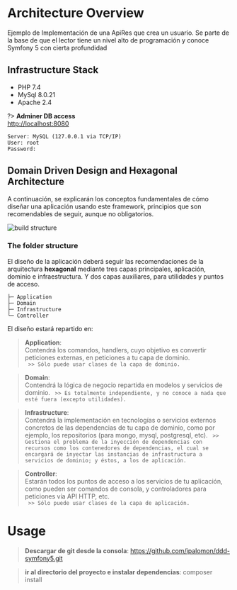 # Architecture Overview

Ejemplo de Implementación de una ApiRes que crea un usuario. Se parte de la base de que el lector tiene un nivel alto de programación y conoce Symfony 5 con cierta profundidad

## Infrastructure Stack

- PHP 7.4
- MySql 8.0.21
- Apache 2.4

?> **Adminer DB access**  
<http://localhost:8080>
```
Server: MySQL (127.0.0.1 via TCP/IP)
User: root
Password:
```

## Domain Driven Design and Hexagonal Architecture
A continuación, se explicarán los conceptos fundamentales de cómo diseñar una aplicación usando este framework, principios que son recomendables de seguir, aunque no obligatorios.

![build structure](assets/img/clean-architecture.png)

### The folder structure
El diseño de la aplicación deberá seguir las recomendaciones de la arquitectura **hexagonal** mediante tres capas principales, aplicación, dominio e infraestructura. Y dos capas auxiliares, para utilidades y puntos de acceso.

```
├─ Application
├─ Domain
├─ Infrastructure
└─ Controller
```

El diseño estará repartido en:

> **Application**:   
Contendrá los comandos, handlers, cuyo objetivo es convertir peticiones externas, en peticiones a tu capa de dominio.  
``` >> Sólo puede usar clases de la capa de dominio.```

> **Domain**:   
Contendrá la lógica de negocio repartida en modelos y servicios de dominio.
``` >> Es totalmente independiente, y no conoce a nada que esté fuera (excepto utilidades).```

> **Infrastructure**:   
Contendrá la implementación en tecnologías o servicios externos concretos de las dependencias de tu capa de dominio, como por ejemplo, los repositorios (para mongo, mysql, postgresql, etc).
``` >> Gestiona el problema de la inyección de dependencias con recursos como los contenedores de dependencias, el cual se encargará de inyectar las instancias de infrastructura a servicios de dominio; y éstos, a los de aplicación.```

> **Controller**:   
Estarán todos los puntos de acceso a los servicios de tu aplicación, como pueden ser comandos de consola, y controladores para peticiones vía API HTTP, etc.  
``` >> Sólo puede usar clases de la capa de aplicación.```

# Usage

> **Descargar de git desde la consola**:
https://github.com/ipalomon/ddd-symfony5.git

> **ir al directorio del proyecto e instalar dependencias**:
composer install